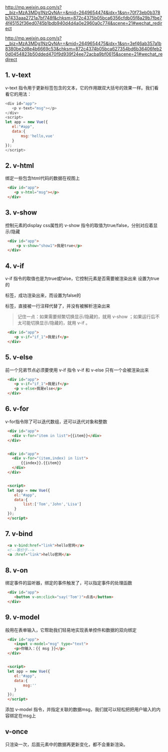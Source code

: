http://mp.weixin.qq.com/s?__biz=MzA3MDg1NzQyNA==&mid=2649654474&idx=1&sn=70f73eb0b378b7433aaa2721a7bf748f&chksm=872c4375b05bca6356cfdb05f8a29b7fbe74f45152f36ed0745b1bdb940d4d4a0e2960a0c774&scene=21#wechat_redirect

http://mp.weixin.qq.com/s?__biz=MzA3MDg1NzQyNA==&mid=2649654475&idx=1&sn=3ef46ab357a1b8380be2d8e4b6669c53&chksm=872c4374b05bca627354bd6b36406feb20d0454823b50dded470f9d939f24ee72acba9bf0615&scene=21#wechat_redirect

## 1. v-text
 v-text  指令用于更新标签包含的文本，它的作用跟双大括号的效果一样。我们看看它的用法：
 ```js
 <div id="app">
    <p v-text="msg"></p>
 </div>
 <script>
 let app = new Vue({
    el:"#app",
    data:{
        msg:'hello,vue'
    }
 });
 </script>
```
## 2. v-html
绑定一些包含html代码的数据在视图上
```html
 <div id="app">
    <p v-html="msg"></p> 
 </div>
```

## 3. v-show
控制元素的display css属性的
v-show 指令的取值为true/false，分别对应着显示/隐藏
```html
 <div id="app">
     <p v-show="show1">我是true</p>
 </div>
```

## 4. v-if
 v-if 指令的取值也是为true或false，它控制元素是否需要被渲染出来
 设置为true的<p>标签，成功渲染出来，而设置为false的<p>标签，直接被一行注释代替了，并没有被解析渲染出来
 >记住一点：如果需要频繁切换显示/隐藏的，就用 v-show ；如果运行后不太可能切换显示/隐藏的，就用 v-if 。
```html
 <div id="app">
    <p v-if="if_1">我是if</p>
 </div>
```

 ## 5. v-else
 前一个兄弟节点必须要使用 v-if 指令
 v-if 和 v-else 只有一个会被渲染出来
```html
 <div id="app">
    <p v-if="if_1">我是if</p>
    <p v-else>我是else</p>
 </div>
```


 ## 6. v-for
 v-for指令除了可以迭代数组，还可以迭代对象和整数

```html
 <div id="app">
   <div v-for="item in list">{{item}}</div>
 </div>


 <div id="app">
   <div v-for="(item,index) in list">
       {{index}}.{{item}}
   </div>
 </div>


 <script>
 let app = new Vue({
    el:"#app",
    data:{
        list:['Tom','John','Lisa']
    }
 });
 </script>

```

## 7. v-bind
```html
 <a v-bind:href="link">hello官网</a>
 <!--等价于-->
 <a :href="link">hello官网</a>

```

## 8. v-on
绑定事件的监听器，绑定的事件触发了，可以指定事件的处理函数
```html
 <div id="app">
    <button v-on:click="say('Tom')">点击</button>
 </div>
```

## 9. v-model
般用在表单输入，它帮助我们轻易地实现表单控件和数据的双向绑定
```html
 <div id="app">
    <input v-model="msg" type="text">
    <p>你输入：{{ msg }}</p>
 </div>


 <script>
 let app = new Vue({
    el:"#app",
    data:{
        msg:''
    }
 });
 </script>
```
添加 v-model 指令，并指定关联的数据msg，我们就可以轻松把把用户输入的内容绑定在msg上


## v-once
只渲染一次，后面元素中的数据再更新变化，都不会重新渲染。 